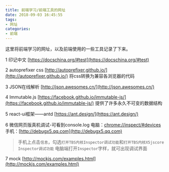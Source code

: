 ```yaml
---
title: 前端学习/前端工具的网址
date: 2018-09-03 16:45:55
tags: 
- 网址
categories:
- 前端
---
```


这里将前端学习的网址，以及前端使用的一些工具记录了下来。

<!-- more -->

1 印记中文 
[https://docschina.org/#test](https://docschina.org/#test)

2 autoprefixer css 
[http://autoprefixer.github.io/](http://autoprefixer.github.io/)
将css转换为兼容各浏览器的代码

3 JSON在线解析
[http://json.awesomes.cn/](http://json.awesomes.cn/)

4 Immutable.js
[https://facebook.github.io/immutable-js/](https://facebook.github.io/immutable-js/)
提供了许多永久不可变的数据结构

5 react-ui框架——antd
[https://ant.design/](https://ant.design/)

6 微信网页版真机调试-可看到console.log
电脑：[chrome://inspect/#devices](chrome://inspect/#devices)
手机：[http://debugx5.qq.com](http://debugx5.qq.com)
>手机上点击`信息`，勾选`打开TBS内核Inspector调试功能`和`打开TBS内核X5jscore Inspector调试功能`
>电脑端打开`Inspector`字样，就可出现调试界面

7 mock
[http://mockjs.com/examples.html](http://mockjs.com/examples.html)